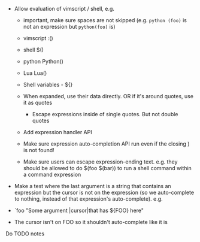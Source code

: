 - Allow evaluation of vimscript / shell, e.g.
    - important, make sure spaces are not skipped (e.g. `python (foo)` is not an expression but `python(foo)` is)
    - vimscript :()
    - shell $()
    - python Python()
    - Lua Lua()
    - Shell variables - ${}

    - When expanded, use their data directly. OR if it's around quotes, use it as quotes
        - Escape expressions inside of single quotes. But not double quotes
    - Add expression handler API
    - Make sure expression auto-completion API run even if the closing ) is not found!
    - Make sure users can escape expression-ending text. e.g. they should be allowed to do $(foo $(bar)) to run a shell command within a command expression

- Make a test where the last argument is a string that contains an expression
but the cursor is not on the expression (so we auto-complete to nothing,
instead of that expression's auto-complete). e.g.
 - `foo "Some argument |cursor|that has ${FOO} here"
  - The cursor isn't on FOO so it shouldn't auto-complete like it is

Do TODO notes
